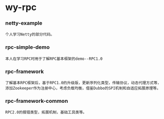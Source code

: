 # wy-rpc
### netty-example
	个人学习Netty的部分代码。

### rpc-simple-demo
	本人在学习RPC时用于了解RPC基本框架的demo--RPC1.0

### rpc-framework
	了解基本RPC框架后，基于RPC1.0的升级版，更新序列化类型，传输协议，动态代理方式等，
	添加Zookeeper作为注册中心，考虑负载均衡，借鉴Dubbo的SPI机制和自适应拓展原理等。
### rpc-framework-common
	RPC2.0的报错类型，拓展机制，基础工具类等。
